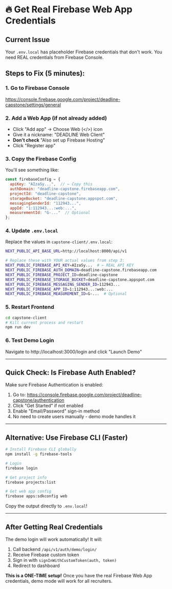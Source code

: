 # 🔥 Get Real Firebase Web App Credentials

## Current Issue
Your `.env.local` has placeholder Firebase credentials that don't work. You need REAL credentials from Firebase Console.

## Steps to Fix (5 minutes):

### 1. Go to Firebase Console
https://console.firebase.google.com/project/deadline-capstone/settings/general

### 2. Add a Web App (if not already added)
- Click "Add app" → Choose Web (</>) icon
- Give it a nickname: "DEADLINE Web Client"
- **Don't check** "Also set up Firebase Hosting"
- Click "Register app"

### 3. Copy the Firebase Config
You'll see something like:

```javascript
const firebaseConfig = {
  apiKey: "AIzaSy...",  // ← Copy this
  authDomain: "deadline-capstone.firebaseapp.com",
  projectId: "deadline-capstone",
  storageBucket: "deadline-capstone.appspot.com",
  messagingSenderId: "112943...",
  appId: "1:112943...:web:...",
  measurementId: "G-..."  // Optional
};
```

### 4. Update `.env.local`
Replace the values in `capstone-client/.env.local`:

```bash
NEXT_PUBLIC_API_BASE_URL=http://localhost:8000/api/v1

# Replace these with YOUR actual values from step 3:
NEXT_PUBLIC_FIREBASE_API_KEY=AIzaSy...  # ← REAL API KEY
NEXT_PUBLIC_FIREBASE_AUTH_DOMAIN=deadline-capstone.firebaseapp.com
NEXT_PUBLIC_FIREBASE_PROJECT_ID=deadline-capstone
NEXT_PUBLIC_FIREBASE_STORAGE_BUCKET=deadline-capstone.appspot.com
NEXT_PUBLIC_FIREBASE_MESSAGING_SENDER_ID=112943...
NEXT_PUBLIC_FIREBASE_APP_ID=1:112943...:web:...
NEXT_PUBLIC_FIREBASE_MEASUREMENT_ID=G-...  # Optional
```

### 5. Restart Frontend
```bash
cd capstone-client
# Kill current process and restart
npm run dev
```

### 6. Test Demo Login
Navigate to http://localhost:3000/login and click "Launch Demo"

---

## Quick Check: Is Firebase Auth Enabled?

Make sure Firebase Authentication is enabled:
1. Go to: https://console.firebase.google.com/project/deadline-capstone/authentication
2. Click "Get Started" if not enabled
3. Enable "Email/Password" sign-in method
4. No need to create users manually - demo mode handles it

---

## Alternative: Use Firebase CLI (Faster)

```bash
# Install Firebase CLI globally
npm install -g firebase-tools

# Login
firebase login

# Get project info
firebase projects:list

# Get web app config
firebase apps:sdkconfig web
```

Copy the output directly to `.env.local`!

---

## After Getting Real Credentials

The demo login will work automatically! It will:
1. Call backend `/api/v1/auth/demo/login/`
2. Receive Firebase custom token
3. Sign in with `signInWithCustomToken(auth, token)`
4. Redirect to dashboard

**This is a ONE-TIME setup!** Once you have the real Firebase Web App credentials, demo mode will work for all recruiters.
